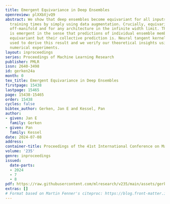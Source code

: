 ```yaml
---
title: Emergent Equivariance in Deep Ensembles
openreview: plXXbXjvQ9
abstract: We show that deep ensembles become equivariant for all inputs and at all
  training times by simply using data augmentation. Crucially, equivariance holds
  off-manifold and for any architecture in the infinite width limit. The equivariance
  is emergent in the sense that predictions of individual ensemble members are not
  equivariant but their collective prediction is. Neural tangent kernel theory is
  used to derive this result and we verify our theoretical insights using detailed
  numerical experiments.
layout: inproceedings
series: Proceedings of Machine Learning Research
publisher: PMLR
issn: 2640-3498
id: gerken24a
month: 0
tex_title: Emergent Equivariance in Deep Ensembles
firstpage: 15438
lastpage: 15465
page: 15438-15465
order: 15438
cycles: false
bibtex_author: Gerken, Jan E and Kessel, Pan
author:
- given: Jan E
  family: Gerken
- given: Pan
  family: Kessel
date: 2024-07-08
address:
container-title: Proceedings of the 41st International Conference on Machine Learning
volume: '235'
genre: inproceedings
issued:
  date-parts:
  - 2024
  - 7
  - 8
pdf: https://raw.githubusercontent.com/mlresearch/v235/main/assets/gerken24a/gerken24a.pdf
extras: []
# Format based on Martin Fenner's citeproc: https://blog.front-matter.io/posts/citeproc-yaml-for-bibliographies/
---
```

